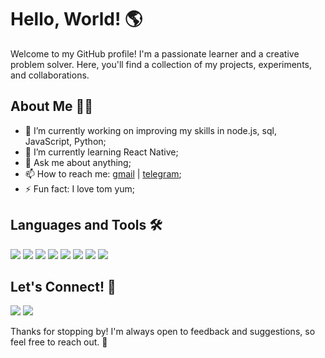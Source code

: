# Hello, World! 🌎

Welcome to my GitHub profile! I'm a passionate learner and a creative problem solver. Here, you'll find a collection of my projects, experiments, and collaborations.

## About Me 👩‍💻

- 🔭 I’m currently working on improving my skills in node.js, sql, JavaScript, Python;
- 🌱 I’m currently learning React Native;
- 💬 Ask me about anything;
- 📫 How to reach me: [gmail](mailto:[gaponenko800@gmail.com]) | [telegram](https://t.me/cloverfield11);
- ⚡ Fun fact: I love tom yum;

## Languages and Tools 🛠️

<p>
  <img src="https://img.shields.io/badge/-HTML5-%23E44D27?style=flat-square&logo=html5&logoColor=white" />
  <img src="https://img.shields.io/badge/-CSS3-%231572B6?style=flat-square&logo=css3&logoColor=white" />
  <img src="https://img.shields.io/badge/-JavaScript-%23F7DF1C?style=flat-square&logo=javascript&logoColor=black" />
  <img src="https://img.shields.io/badge/-Node.js-%23339933?style=flat-square&logo=node.js&logoColor=white" />
  <img src="https://img.shields.io/badge/-React_Native-%2361DAFB?style=flat-square&logo=react&logoColor=black" />
  <img src="https://img.shields.io/badge/-Express.js-%23404d59?style=flat-square&logo=express&logoColor=white" />
  <img src="https://img.shields.io/badge/-jQuery-%230769AD?style=flat-square&logo=jquery&logoColor=white" />
  <img src="https://img.shields.io/badge/-MySQL-%2300f?style=flat-square&logo=mysql&logoColor=white" />
</p>

## Let's Connect! 🤝

<p>
  <a href="https://www.linkedin.com/in/cloverfield11/"><img src="https://img.shields.io/badge/-LinkedIn-%230077B5?style=flat-square&logo=linkedin&logoColor=white" /></a>
  <a href="https://twitter.com/cloverfield11"><img src="https://img.shields.io/badge/-Twitter-%231DA1F2?style=flat-square&logo=twitter&logoColor=white" /></a>
</p>

Thanks for stopping by! I'm always open to feedback and suggestions, so feel free to reach out. 🎉
